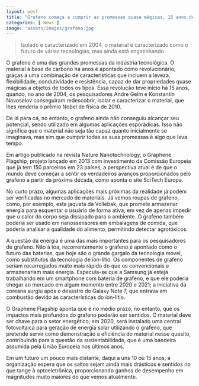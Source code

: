 ```yaml
---
layout: post
title: "Grafeno começa a cumprir as promessas quase mágicas, 15 anos depois"
categories: [ News ]
image: 'assets/images/grafeno.jpg'
---
```


> Isolado e caracterizado em 2004, o material é caracterizado como o futuro de várias tecnologias, mas ainda está engatinhando

O grafeno é uma das grandes promessas da indústria tecnológica. O material à base de carbono há anos é apontado como revolucionário, graças a uma combinação de características que incluem a leveza, flexibilidade, condutividade e resistência, capaz de dar propriedades quase mágicas a objetos de todos os tipos. Essa revolução teve início há 15 anos, quando, no ano de 2004, os pesquisadores Andre Geim e Konstantin Novoselov conseguiram redescobrir, isolar e caracterizar o material, que lhes renderia o prêmio Nobel de física de 2010.

De lá para cá, no entanto, o grafeno ainda não conseguiu alcançar seu potencial, sendo utilizado em algumas aplicações esporádicas. Isso não significa que o material não seja tão capaz quanto inicialmente se imaginava, mas sim que cumprir todas as suas promessas é algo que leva tempo.

<script async src="https://pagead2.googlesyndication.com/pagead/js/adsbygoogle.js"></script>
<!-- Informat -->
<ins class="adsbygoogle"
     style="display:block"
     data-ad-client="ca-pub-2838251107855362"
     data-ad-slot="2327980059"
     data-ad-format="auto"
     data-full-width-responsive="true"></ins>
<script>
(adsbygoogle = window.adsbygoogle || []).push({});
</script>    

Em artigo publicado na revista Nature Nanotechnology, o Graphene Flagship, projeto lançado em 2013 com investimento da Comissão Europeia que já tem 150 parceiros em 23 países, a perspectiva atual é de que o mundo deve começar a sentir os verdadeiros avanços proporcionados pelo grafeno a partir da próxima década, como aponta o site SciTech Europa.

No curto prazo, algumas aplicações mais próximas da realidade já podem ser verificadas no mercado de materiais. Já vemos roupas de grafeno, como, por exemplo, esta jaqueta da Vollebak, que promete armazenar energia para esquentar o usuário de forma ativa, em vez de apenas impedir que o calor do corpo seja dissipado para o ambiente. O grafeno também poderia ser usado em nanossensores em embalagens de comida, que poderia analisar a qualidade do alimento, permitindo detectar agrotóxicos.

A questão da energia é uma das mais importantes para os pesquisadores de grafeno. Não à toa, recorrentemente o grafeno é apontado como o futuro das baterias, que hoje são o grande gargalo da tecnologia móvel, como substitutos da tecnologia de íon-lítio. Os componentes de grafeno seriam recarregados muito mais rápido do que os convencionais e armazenariam mais energia. Especula-se que a Samsung já esteja trabalhando em um smartphone com bateria de grafeno, e que ele poderia chegar ao mercado em algum momento entre 2020 e 2021; a iniciativa da coreana surgiu após o desastre do Galaxy Note 7, que entrava em combustão devido às características do íon-lítio.

<script async src="https://pagead2.googlesyndication.com/pagead/js/adsbygoogle.js"></script>
<!-- Informat -->
<ins class="adsbygoogle"
     style="display:block"
     data-ad-client="ca-pub-2838251107855362"
     data-ad-slot="2327980059"
     data-ad-format="auto"
     data-full-width-responsive="true"></ins>
<script>
(adsbygoogle = window.adsbygoogle || []).push({});
</script>

O Graphene Flagship aponta que é no médio prazo, no entanto, que os impactos mais profundos do grafeno poderão ser sentidos. O material deve ser chave para o setor energético; em 2020, será instalado uma central fotovoltaica para geração de energia solar utilizando o grafeno, que pretende servir como demonstração a eficiência do material nesse quesito, contribuindo para a questão da sustentabilidade, que é uma bandeira assumida pela União Europeia nos últimos anos.

Em um futuro um pouco mais distante, daqui a uns 10 ou 15 anos, a organização espera que os saltos sejam ainda mais drásticos e sentidos no que tange à optoeletrônica, proporcionando ganhos de desempenho em magnitudes muito maiores do que vemos atualmente.
